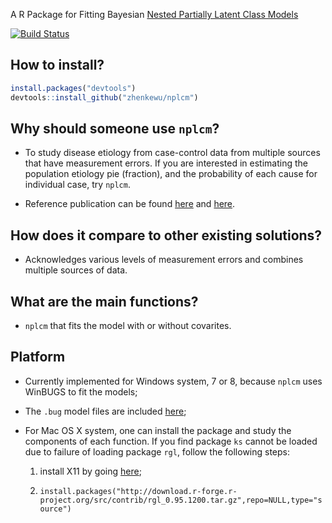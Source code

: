 A R Package for Fitting Bayesian [Nested Partially Latent Class Models](http://biostats.bepress.com/jhubiostat/paper276/) 

[![Build Status](https://travis-ci.org/zhenkewu/nplcm.svg?branch=master)](https://travis-ci.org/zhenkewu/nplcm)

How to install?
--------------
```r
install.packages("devtools")
devtools::install_github("zhenkewu/nplcm")
```

Why should someone use `nplcm`?
-------------------------------------

- To study disease etiology from case-control data from multiple sources that have measurement errors. If you are interested in estimating the population etiology pie (fraction), and the probability of each cause for individual case, try `nplcm`.

- Reference publication can be found [here](http://onlinelibrary.wiley.com/doi/10.1111/rssc.12101/abstract) and [here](http://biostats.bepress.com/jhubiostat/paper276/).

How does it compare to other existing solutions?
------------------------------------------------
- Acknowledges various levels of measurement errors and combines multiple sources
of data.

What are the main functions?
-----------------------------
- `nplcm` that fits the model with or without covarites.

Platform
---------
- Currently implemented for Windows system, 7 or 8, because `nplcm` uses WinBUGS
  to fit the models;
  
- The `.bug` model files are included [here](https://github.com/zhenkewu/bugs.models/tree/master/nplcm);

- For Mac OS X system, one can install the package and study the components of
  each function. If you find package `ks` cannot be loaded due to failure of 
  loading package `rgl`, follow the following steps:
  
    1. install X11 by going [here](http://xquartz.macosforge.org/trac/wiki/X112.7.7);
    
    2. `install.packages("http://download.r-forge.r-project.org/src/contrib/rgl_0.95.1200.tar.gz",repo=NULL,type="source")`

